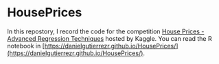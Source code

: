 # HousePrices

In  this repostory, I record the code for the competition [House Prices - Advanced Regression Techniques](https://www.kaggle.com/c/house-prices-advanced-regression-techniques/) hosted by Kaggle.
You can read the R notebook in [https://danielgutierrezr.github.io/HousePrices/](https://danielgutierrezr.github.io/HousePrices/).

